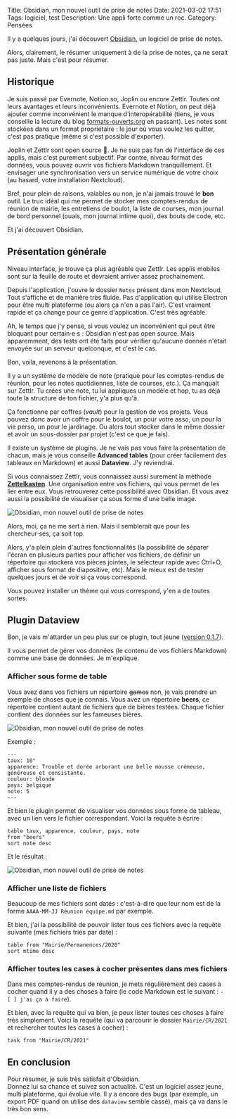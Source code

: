 Title: Obsidian, mon nouvel outil de prise de notes
Date: 2021-03-02 17:51
Tags: logiciel, test
Description: Une appli forte comme un roc.
Category: Pensées

Il y a quelques jours, j'ai découvert [Obsidian](https://obsidian.md/), un logiciel de prise de notes.

Alors, clairement, le résumer uniquement à de la prise de notes, ça ne serait pas juste. Mais c'est pour résumer.

## Historique

Je suis passé par Evernote, Notion.so, Joplin ou encore Zettlr. Toutes ont leurs avantages et leurs inconvénients. Evernote et Notion, on peut déjà ajouter comme inconvénient le manque d'interopérabilité (tiens, je vous conseille la lecture du blog [formats-ouverts.org](https://formats-ouverts.org/) en passant). Les notes sont stockées dans un format propriétaire : le jour où vous voulez les quitter, c'est pas pratique (même si c'est possible d'exporter).

Joplin et Zettlr sont open source 🎉. Je ne suis pas fan de l'interface de ces applis, mais c'est purement subjectif. Par contre, niveau format des données, vous pouvez ouvrir vos fichiers Markdown tranquillement. Et envisager une synchronisation vers un service numérique de votre choix (au hasard, votre installation Nextcloud).

Bref, pour plein de raisons, valables ou non, je n'ai jamais trouvé le **bon** outil. Le truc idéal qui me permet de stocker mes comptes-rendus de réunion de mairie, les entretiens de boulot, la liste de courses, mon journal de bord personnel (ouais, mon journal intime quoi), des bouts de code, etc.

Et j'ai découvert Obsidian.

## Présentation générale

Niveau interface, je trouve ça plus agréable que Zettlr. Les applis mobiles sont sur la feuille de route et devraient arriver assez prochainement.  

Depuis l'application, j'ouvre le dossier `Notes` présent dans mon Nextcloud. Tout s'affiche et de manière très fluide. Pas d'application qui utilise Electron pour être multi plateforme (ou alors ça n'en a pas l'air). C'est vraiment rapide et ça change pour ce genre d'application. C'est très agréable.

Ah, le temps que j'y pense, si vous voulez un inconvénient qui peut être bloquant pour certain·e·s : Obsidian n'est pas open source. Mais apparemment, des tests ont été faits pour vérifier qu'aucune donnée n'était envoyée sur un serveur quelconque, et c'est le cas.

Bon, voila, revenons à la présentation.

Il y a un système de modèle de note (pratique pour les comptes-rendus de réunion, pour les notes quotidiennes, liste de courses, etc.). Ça manquait sur Zettlr. Tu crées une note, tu lui appliques un modèle et hop, tu as déjà toute la structure de ton fichier, y'a plus qu'à.

Ça fonctionne par coffres (*vault*) pour la gestion de vos projets. Vous pouvez donc avoir un coffre pour le boulot, un pour votre asso, un pour la vie perso, un pour le jardinage. Ou alors tout stocker dans le même dossier et avoir un sous-dossier par projet (c'est ce que je fais).

Il existe un système de plugins. Je ne vais pas vous faire la présentation de chacun, mais je vous conseille **Advanced tables** (pour créer facilement des tableaux en Markdown) et aussi **Dataview**. J'y reviendrai.

Si vous connaissez Zettlr, vous connaissez aussi surement la méthode [**Zettelkasten**](https://fr.wikipedia.org/wiki/Zettelkasten). Une organisation entre vos fichiers, qui vous permet de les lier entre eux.  Vous retrouverez cette possibilité avec Obsidian. Et vous avez aussi la possibilité de visualiser ça sous forme d'une belle image.

![Obsidian, mon nouvel outil de prise de notes]({static}/images/obsidian/EvYsxUdWYAIGh2o.jpg#full "")

Alors, moi, ça ne me sert à rien. Mais il semblerait que pour les chercheur⋅ses, ça soit top.

Alors, y'a plein plein d'autres fonctionnalités (la possibilité de séparer l'écran en plusieurs parties pour afficher vos fichiers, de définir un répertoire qui stockera vos pièces jointes, le sélecteur rapide avec Ctrl+O, afficher sous format de diapositive, etc). Mais le mieux est de tester quelques jours et de voir si ça vous correspond.

Vous pouvez installer un thème qui vous correspond, y'en a de toutes sortes.

## Plugin Dataview

Bon, je vais m'attarder un peu plus sur ce plugin, tout jeune ([version 0.1.7](https://github.com/blacksmithgu/obsidian-dataview)).

Il vous permet de gérer vos données (le contenu de vos fichiers Markdown) comme une base de données. Je m'explique.

### Afficher sous forme de table

Vous avez dans vos fichiers un répertoire ~~games~~ non, je vais prendre un exemple de choses que je connais. Vous avez un répertoire **beers**, ce répertoire contient autant de fichiers que de bières testées. Chaque fichier contient des données sur les fameuses bières.

![Obsidian, mon nouvel outil de prise de notes]({static}/images/obsidian/dossier-beers.png#mid "")

Exemple :

```
---
taux: 10°
apparence: Trouble et dorée arborant une belle mousse crémeuse, généreuse et consistante.
couleur: blonde
pays: belgique
note: 5
---
```

Et bien le plugin permet de visualiser vos données sous forme de tableau, avec un lien vers le fichier correspondant. Voici la requête à écrire :

```dataview
table taux, apparence, couleur, pays, note
from "beers"
sort note desc
```

Et le résultat :

![Obsidian, mon nouvel outil de prise de notes]({static}/images/obsidian/beer_data.png#mid "")

### Afficher une liste de fichiers

Beaucoup de mes fichiers sont datés : c'est-à-dire que leur nom est de la forme `AAAA-MM-JJ Réunion équipe.md` par exemple.

Et bien, j'ai la possibilité de pouvoir lister tous ces fichiers avec la requête suivante (mes fichiers triés par date) :

```dataview
table from "Mairie/Permanences/2020"
sort mtime desc
```

### Afficher toutes les cases à cocher présentes dans mes fichiers

Dans mes comptes-rendus de réunion, je mets régulièrement des cases à cocher quand il y a des choses à faire (le code Markdown est le suivant : `- [ ] j'ai ça à faire`).

Et bien, avec la requête qui va bien, je peux lister toutes ces choses à faire très simplement. Voici la requête (qui va parcourir le dossier `Mairie/CR/2021` et rechercher toutes les cases à cocher) :

```dataview
task from "Mairie/CR/2021"
```

## En conclusion

Pour résumer, je suis très satisfait d'Obsidian.  
Donnez lui sa chance et suivez son actualité. C'est un logiciel assez jeune, multi plateforme, qui évolue vite. Il y a encore des bugs (par exemple, un export PDF quand on utilise des `dataview` semble cassé), mais ça va dans le très bon sens.
